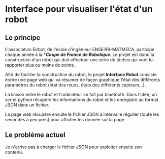 # Interface pour visualiser l'état d'un robot

## Le principe

L'association Eirbot, de l'école d'ingénieur ENSEIRB-MATMECA, participe chaque année à la ****Coupe de France de Robotique***.
Le projet est donc la construction d'un robot qui doit effectuer une série de tâches qui vont lui rapporter plus ou moins de points.

Afin de faciliter la construction du robot, le projet **Interface Robot** consiste écrire une page web qui va résumer de façon graphique l'état des différents paramètres du robot (état des roues, états des différents capteurs...).

La liaison entre le robot et l'ordinateur se fait par bluetooth. Dans l'idée, un script python récupère les informations du robot et les enregistre au format JSON dans un fichier.

La page web récupère ensuite le fichier JSON à intervalle régulier (toute les secondes à peu près) pour afficher les donnée sur la page.

## Le problème actuel

Je n'arrive pas à charger le fichier JSON pour exploiter ensuite son contenu.
